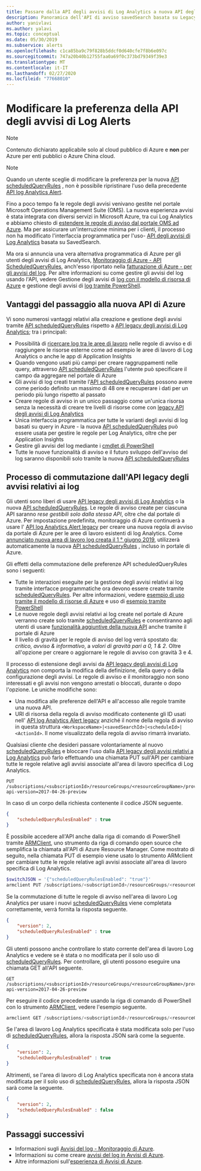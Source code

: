 ```yaml
---
title: Passare dalla API degli avvisi di Log Analytics a nuova API degli avvisi di Azure
description: Panoramica dell'API di avviso savedSearch basata su Legacy e processo per passare le regole di avviso alla nuova API ScheduledQueryRules, con informazioni dettagliate Log Analytics sulla risoluzione dei problemi comuni dei clienti.
author: yanivlavi
ms.author: yalavi
ms.topic: conceptual
ms.date: 05/30/2019
ms.subservice: alerts
ms.openlocfilehash: c1ca85ba9c79f828b5ddcf0d640cfe7f8b6e097c
ms.sourcegitcommit: 747a20b40b12755faa0a69f0c373bd79349f39e3
ms.translationtype: MT
ms.contentlocale: it-IT
ms.lasthandoff: 02/27/2020
ms.locfileid: "77668010"
---
```

# <a name="switch-api-preference-for-log-alerts"></a>Modificare la preferenza della API degli avvisi di Log Alerts

> [!NOTE]
> Contenuto dichiarato applicabile solo al cloud pubblico di Azure e **non** per Azure per enti pubblici o Azure China cloud.  

> [!NOTE]
> Quando un utente sceglie di modificare la preferenza per la nuova [API scheduledQueryRules](https://docs.microsoft.com/rest/api/monitor/scheduledqueryrules) , non è possibile ripristinare l'uso della precedente [API log Analytics Alert](api-alerts.md).

Fino a poco tempo fa le regole degli avvisi venivano gestite nel portale Microsoft Operations Management Suite (OMS). La nuova esperienza avvisi è stata integrata con diversi servizi in Microsoft Azure, tra cui Log Analytics e abbiamo chiesto di [estendere le regole di avviso dal portale OMS ad Azure](alerts-extend.md). Ma per assicurare un'interruzione minima per i clienti, il processo non ha modificato l'interfaccia programmatica per l'uso- [API degli avvisi di Log Analytics](api-alerts.md) basata su SavedSearch.

Ma ora si annuncia una vera alternativa programmatica di Azure per gli utenti degli avvisi di Log Analytics, [Monitoraggio di Azure - API ScheduledQueryRules](https://docs.microsoft.com/rest/api/monitor/scheduledqueryrules), anch'esso riportato nella [fatturazione di Azure - per gli avvisi del log](alerts-unified-log.md#pricing-and-billing-of-log-alerts). Per altre informazioni su come gestire gli avvisi del log usando l'API, vedere Gestione degli avvisi di [log con il modello di risorsa di Azure](alerts-log.md#managing-log-alerts-using-azure-resource-template) e gestione degli avvisi di [log tramite PowerShell](alerts-log.md#managing-log-alerts-using-powershell).

## <a name="benefits-of-switching-to-new-azure-api"></a>Vantaggi del passaggio alla nuova API di Azure

Vi sono numerosi vantaggi relativi alla creazione e gestione degli avvisi tramite [API scheduledQueryRules](https://docs.microsoft.com/rest/api/monitor/scheduledqueryrules) rispetto a [API legacy degli avvisi di Log Analytics](api-alerts.md); tra i principali:

- Possibilità di [ricercare log tra le aree di lavoro](../log-query/cross-workspace-query.md) nelle regole di avviso e di raggiungere le risorse esterne come ad esempio le aree di lavoro di Log Analytics o anche le app di Application Insights
- Quando vengono usati più campi per creare raggruppamenti nelle query, attraverso [API scheduledQueryRules](https://docs.microsoft.com/rest/api/monitor/scheduledqueryrules) l'utente può specificare il campo da aggregare nel portale di Azure
- Gli avvisi di log creati tramite l'[API scheduledQueryRules](https://docs.microsoft.com/rest/api/monitor/scheduledqueryrules) possono avere come periodo definito un massimo di 48 ore e recuperare i dati per un periodo più lungo rispetto al passato
- Creare regole di avviso in un unico passaggio come un'unica risorsa senza la necessità di creare tre livelli di risorse come con [legacy API degli avvisi di Log Analytics](api-alerts.md)
- Unica interfaccia programmatica per tutte le varianti degli avvisi di log basati su query in Azure - la nuova [API scheduledQueryRules](https://docs.microsoft.com/rest/api/monitor/scheduledqueryrules) può essere usata per gestire le regole per Log Analytics, oltre che per Application Insights
- Gestire gli avvisi del log mediante i [cmdlet di PowerShell](alerts-log.md#managing-log-alerts-using-powershell)
- Tutte le nuove funzionalità di avviso e il futuro sviluppo dell'avviso del log saranno disponibili solo tramite la nuova [API scheduledQueryRules](https://docs.microsoft.com/rest/api/monitor/scheduledqueryrules)

## <a name="process-of-switching-from-legacy-log-alerts-api"></a>Processo di commutazione dall'API legacy degli avvisi relativi ai log

Gli utenti sono liberi di usare [API legacy degli avvisi di Log Analytics](api-alerts.md) o la nuova [API scheduledQueryRules](https://docs.microsoft.com/rest/api/monitor/scheduledqueryrules). Le regole di avviso create per ciascuna API saranno *rese gestibili solo dalla stessa API*, oltre che dal portale di Azure. Per impostazione predefinita, monitoraggio di Azure continuerà a usare l' [API log Analytics Alert legacy](api-alerts.md) per creare una nuova regola di avviso da portale di Azure per le aree di lavoro esistenti di log Analytics. Come [annunciato nuova area di lavoro log creata il 1 ° giugno 2019,](https://azure.microsoft.com/updates/switch-api-preference-log-alerts/) utilizzerà automaticamente la nuova [API scheduledQueryRules](https://docs.microsoft.com/rest/api/monitor/scheduledqueryrules) , incluso in portale di Azure.

Gli effetti della commutazione delle preferenze API scheduledQueryRules sono i seguenti:

- Tutte le interazioni eseguite per la gestione degli avvisi relativi ai log tramite interfacce programmatiche ora devono essere create tramite [scheduledQueryRules](https://docs.microsoft.com/rest/api/monitor/scheduledqueryrules). Per altre informazioni, vedere [esempio di uso tramite il modello di risorse di Azure](alerts-log.md#managing-log-alerts-using-azure-resource-template) e uso di [esempio tramite PowerShell](alerts-log.md#managing-log-alerts-using-powershell)
- Le nuove regole degli avvisi relativi ai log create nel portale di Azure verranno create solo tramite [scheduledQueryRules](https://docs.microsoft.com/rest/api/monitor/scheduledqueryrules) e consentiranno agli utenti di usare [funzionalità aggiuntive della nuova API](#benefits-of-switching-to-new-azure-api) anche tramite il portale di Azure
- Il livello di gravità per le regole di avviso del log verrà spostato da: *critico, avviso & informativo*, a *valori di gravità pari a 0, 1 & 2*. Oltre all'opzione per creare o aggiornare le regole di avviso con gravità 3 e 4.

Il processo di estensione degli avvisi da [API legacy degli avvisi di Log Analytics](api-alerts.md) non comporta la modifica della definizione, della query o della configurazione degli avvisi. Le regole di avviso e il monitoraggio non sono interessati e gli avvisi non vengono arrestati o bloccati, durante o dopo l'opzione. Le uniche modifiche sono:

- Una modifica alle preferenze dell'API e all'accesso alle regole tramite una nuova API.
- URI di risorsa della regola di avviso modificato contenente gli ID usati nell' [API log Analytics Alert legacy](api-alerts.md) anziché il nome della regola di avviso in questa struttura `<WorkspaceName>|<savedSearchId>|<scheduleId>|<ActionId>`. Il nome visualizzato della regola di avviso rimarrà invariato.

Qualsiasi cliente che desideri passare volontariamente al nuovo [scheduledQueryRules](https://docs.microsoft.com/rest/api/monitor/scheduledqueryrules) e bloccare l'uso dalla [API legacy degli avvisi relativi a Log Analytics](api-alerts.md) può farlo effettuando una chiamata PUT sull'API per cambiare tutte le regole relative agli avvisi associate all'area di lavoro specifica di Log Analytics.

```
PUT /subscriptions/<subscriptionId>/resourceGroups/<resourceGroupName>/providers/Microsoft.OperationalInsights/workspaces/<workspaceName>/alertsversion?api-version=2017-04-26-preview
```

In caso di un corpo della richiesta contenente il codice JSON seguente.

```json
{
    "scheduledQueryRulesEnabled" : true
}
```

È possibile accedere all'API anche dalla riga di comando di PowerShell tramite [ARMClient](https://github.com/projectkudu/ARMClient), uno strumento da riga di comando open source che semplifica la chiamata all'API di Azure Resource Manager. Come mostrato di seguito, nella chiamata PUT di esempio viene usato lo strumento ARMclient per cambiare tutte le regole relative agli avvisi associate all'area di lavoro specifica di Log Analytics.

```powershell
$switchJSON = '{"scheduledQueryRulesEnabled": "true"}'
armclient PUT /subscriptions/<subscriptionId>/resourceGroups/<resourceGroupName>/providers/Microsoft.OperationalInsights/workspaces/<workspaceName>/alertsversion?api-version=2017-04-26-preview $switchJSON
```

Se la commutazione di tutte le regole di avviso nell'area di lavoro Log Analytics per usare i nuovi [scheduledQueryRules](https://docs.microsoft.com/rest/api/monitor/scheduledqueryrules) viene completata correttamente, verrà fornita la risposta seguente.

```json
{
    "version": 2,
    "scheduledQueryRulesEnabled" : true
}
```

Gli utenti possono anche controllare lo stato corrente dell'area di lavoro Log Analytics e vedere se è stata o no modificata per il solo uso di [scheduledQueryRules](https://docs.microsoft.com/rest/api/monitor/scheduledqueryrules). Per controllare, gli utenti possono eseguire una chiamata GET all'API seguente.

```
GET /subscriptions/<subscriptionId>/resourceGroups/<resourceGroupName>/providers/Microsoft.OperationalInsights/workspaces/<workspaceName>/alertsversion?api-version=2017-04-26-preview
```

Per eseguire il codice precedente usando la riga di comando di PowerShell con lo strumento [ARMClient](https://github.com/projectkudu/ARMClient), vedere l'esempio seguente.

```powershell
armclient GET /subscriptions/<subscriptionId>/resourceGroups/<resourceGroupName>/providers/Microsoft.OperationalInsights/workspaces/<workspaceName>/alertsversion?api-version=2017-04-26-preview
```

Se l'area di lavoro Log Analytics specificata è stata modificata solo per l'uso di [scheduledQueryRules](https://docs.microsoft.com/rest/api/monitor/scheduledqueryrules), allora la risposta JSON sarà come la seguente.

```json
{
    "version": 2,
    "scheduledQueryRulesEnabled" : true
}
```
Altrimenti, se l'area di lavoro di Log Analytics specificata non è ancora stata modificata per il solo uso di [scheduledQueryRules](https://docs.microsoft.com/rest/api/monitor/scheduledqueryrules), allora la risposta JSON sarà come la seguente.

```json
{
    "version": 2,
    "scheduledQueryRulesEnabled" : false
}
```

## <a name="next-steps"></a>Passaggi successivi

- Informazioni sugli [Avvisi del log - Monitoraggio di Azure](alerts-unified-log.md).
- Informazioni su come creare [avvisi del log in Avvisi di Azure](alerts-log.md).
- Altre informazioni sull'[esperienza di Avvisi di Azure](../../azure-monitor/platform/alerts-overview.md).

